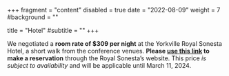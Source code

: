 +++
fragment = "content"
disabled = true
date = "2022-08-09"
weight = 7
#background = ""

title = "Hotel"
#subtitle = ""
+++

We negotiated a <b>room rate of $309 per night</b> at the Yorkville Royal
Sonesta Hotel, a short walk from the conference venues. <b>Please <a
href="https://www.sonesta.com/royal-sonesta/on/toronto/yorkville-royal-sonesta-hotel-toronto?isGroupCode=true&groupCode=G040824UTEC&checkin=2024-04-08&checkout=2024-04-11"
target="_blank">use this link</a> to make a reservation</b> through the Royal
Sonesta’s website. This price *is subject to availability* and will be
applicable until March 11, 2024.

